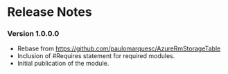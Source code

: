 # Release Notes

### Version 1.0.0.0
* Rebase from https://github.com/paulomarquesc/AzureRmStorageTable
* Inclusion of #Requires statement for required modules.
* Initial publication of the module.
